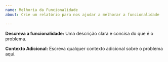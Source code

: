 ```yaml
---
name: Melhoria da Funcionalidade
about: Crie um relatório para nos ajudar a melhorar a funcionalidade

---
```


**Descreva a funcionalidade:**
Uma descrição clara e concisa do que é o problema.

**Contexto Adicional:**
Escreva qualquer contexto adicional sobre o problema aqui.
